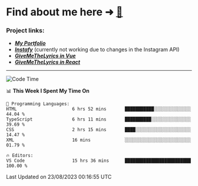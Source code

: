 # Find about me here ➜ [🧑](https://pauabella.dev)

### Project links:
- ***[My Portfolio](https://pauabella.dev)***
- ***[Instafy](https://instafy.me)*** (currently not working due to changes in the Instagram API)
- ***[GiveMeTheLyrics in Vue](https://lyrics.pauabella.dev)***
- ***[GiveMeTheLyrics in React](https://pauabella.dev/GiveMeTheLyrics)***

---
<!--START_SECTION:waka-->
![Code Time](http://img.shields.io/badge/Code%20Time-2%2C375%20hrs%205%20mins-blue)

📊 **This Week I Spent My Time On** 

```text
💬 Programming Languages: 
HTML                     6 hrs 52 mins       ███████████░░░░░░░░░░░░░░   44.04 % 
TypeScript               6 hrs 11 mins       ██████████░░░░░░░░░░░░░░░   39.69 % 
CSS                      2 hrs 15 mins       ████░░░░░░░░░░░░░░░░░░░░░   14.47 % 
XML                      16 mins             ░░░░░░░░░░░░░░░░░░░░░░░░░   01.79 % 

🔥 Editors: 
VS Code                  15 hrs 36 mins      █████████████████████████   100.00 % 
```


 Last Updated on 23/08/2023 00:16:55 UTC
<!--END_SECTION:waka-->
